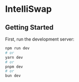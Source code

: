 # IntelliSwap

## Getting Started

First, run the development server:

```bash
npm run dev
# or
yarn dev
# or
pnpm dev
# or
bun dev
```
